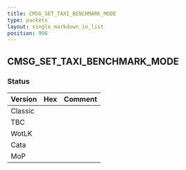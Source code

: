 ```yaml
---
title: CMSG_SET_TAXI_BENCHMARK_MODE
type: packets
layout: single_markdown_in_list
position: 906
---
```


## CMSG_SET_TAXI_BENCHMARK_MODE

### Status

Version | Hex | Comment
---------- | ---------- | ---------- 
Classic |  |  
TBC |  |  
WotLK |  |  
Cata |  |  
MoP |  |  